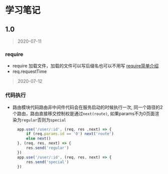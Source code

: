 # 学习笔记

## 1.0

>2020-07-11

### require

+ require 加载文件，加载的文件可以写后缀名也可以不用写 [require简单介绍](https://blog.csdn.net/maoguiyou/article/details/51777398)
+ req.requestTime

>2020-07-12

### 代码执行

+ 路由模块代码路由非中间件代码会在服务启动的时候执行一次, 同一个路径的2个路由，路由直接移交控制权是通过`next(route)`, 如果params不为0页面渲染为`regular`否则为`special`

  ```js
    app.use('/user/:id', (req, res ,next) => {
        if (req.params.id == '0') next('route')
        else next()
    }, (req, res, next) => {
        res.send('regular')
    })
    app.use('/user/:id', (req, res, next) => {
        res.send('special')
    })
  ```
